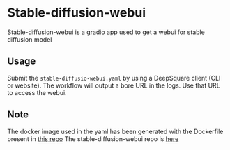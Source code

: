 # Stable-diffusion-webui

Stable-diffusion-webui is a gradio app used to get a webui for stable diffusion model

## Usage

Submit the `stable-diffusio-webui.yaml` by using a DeepSquare client (CLI or website). The
workflow will output a bore URL in the logs. Use that URL to access the webui.

## Note 

The docker image used in the yaml has been generated with the Dockerfile present in [this repo](https://github.com/efelem/stable-diffusion-webui-deepsquare)
The stable-diffusion-webui repo is [here](https://github.com/AUTOMATIC1111/stable-diffusion-webui)
